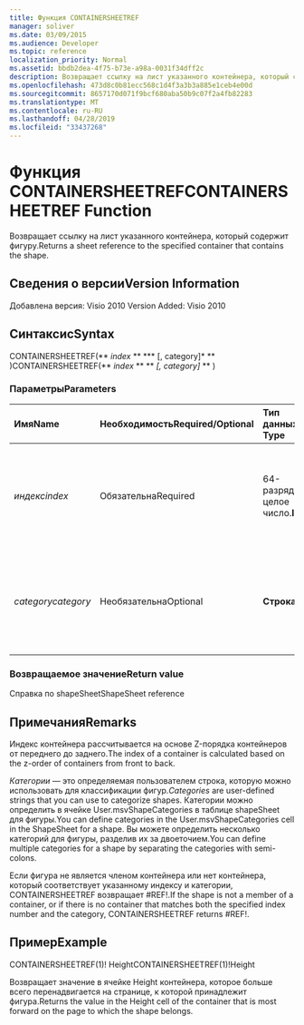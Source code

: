 ```yaml
---
title: Функция CONTAINERSHEETREF
manager: soliver
ms.date: 03/09/2015
ms.audience: Developer
ms.topic: reference
localization_priority: Normal
ms.assetid: bbdb2dea-4f75-b73e-a98a-0031f34dff2c
description: Возвращает ссылку на лист указанного контейнера, который содержит фигуру.
ms.openlocfilehash: 473d8c0b81ecc568c1d4f3a3b3a885e1ceb4e00d
ms.sourcegitcommit: 8657170d071f9bcf680aba50b9c07f2a4fb82283
ms.translationtype: MT
ms.contentlocale: ru-RU
ms.lasthandoff: 04/28/2019
ms.locfileid: "33437268"
---
```

# <a name="containersheetref-function"></a><span data-ttu-id="f3387-103">Функция CONTAINERSHEETREF</span><span class="sxs-lookup"><span data-stu-id="f3387-103">CONTAINERSHEETREF Function</span></span>

<span data-ttu-id="f3387-104">Возвращает ссылку на лист указанного контейнера, который содержит фигуру.</span><span class="sxs-lookup"><span data-stu-id="f3387-104">Returns a sheet reference to the specified container that contains the shape.</span></span>
  
## <a name="version-information"></a><span data-ttu-id="f3387-105">Сведения о версии</span><span class="sxs-lookup"><span data-stu-id="f3387-105">Version Information</span></span>

<span data-ttu-id="f3387-106">Добавлена версия: Visio 2010
</span><span class="sxs-lookup"><span data-stu-id="f3387-106">Version Added: Visio 2010</span></span> 
  
## <a name="syntax"></a><span data-ttu-id="f3387-107">Синтаксис</span><span class="sxs-lookup"><span data-stu-id="f3387-107">Syntax</span></span>

<span data-ttu-id="f3387-108">CONTAINERSHEETREF(\*\* *index* \*\* \*\*\* [, category]\* \*\* )</span><span class="sxs-lookup"><span data-stu-id="f3387-108">CONTAINERSHEETREF(\*\* *index* \*\* \*\* *[, category]* \*\* )</span></span> 
  
### <a name="parameters"></a><span data-ttu-id="f3387-109">Параметры</span><span class="sxs-lookup"><span data-stu-id="f3387-109">Parameters</span></span>

|<span data-ttu-id="f3387-110">**Имя**</span><span class="sxs-lookup"><span data-stu-id="f3387-110">**Name**</span></span>|<span data-ttu-id="f3387-111">**Необходимость**</span><span class="sxs-lookup"><span data-stu-id="f3387-111">**Required/Optional**</span></span>|<span data-ttu-id="f3387-112">**Тип данных**</span><span class="sxs-lookup"><span data-stu-id="f3387-112">**Data Type**</span></span>|<span data-ttu-id="f3387-113">**Описание**</span><span class="sxs-lookup"><span data-stu-id="f3387-113">**Description**</span></span>|
|:-----|:-----|:-----|:-----|
| <span data-ttu-id="f3387-114">_индекс_</span><span class="sxs-lookup"><span data-stu-id="f3387-114">_index_</span></span> <br/> |<span data-ttu-id="f3387-115">Обязательна</span><span class="sxs-lookup"><span data-stu-id="f3387-115">Required</span></span>  <br/> |<span data-ttu-id="f3387-116">64-разрядное целое число.</span><span class="sxs-lookup"><span data-stu-id="f3387-116">**Integer**</span></span> <br/> |<span data-ttu-id="f3387-117">Индекс контейнера, основанный на 1.</span><span class="sxs-lookup"><span data-stu-id="f3387-117">The 1-based index of the container.</span></span> <span data-ttu-id="f3387-118">Дополнительные сведения см. в примечаиях.</span><span class="sxs-lookup"><span data-stu-id="f3387-118">See Remarks for more information.</span></span>  <br/> |
| <span data-ttu-id="f3387-119">_category_</span><span class="sxs-lookup"><span data-stu-id="f3387-119">_category_</span></span> <br/> |<span data-ttu-id="f3387-120">Необязательна</span><span class="sxs-lookup"><span data-stu-id="f3387-120">Optional</span></span>  <br/> |<span data-ttu-id="f3387-121">**Строка**</span><span class="sxs-lookup"><span data-stu-id="f3387-121">**String**</span></span> <br/> |<span data-ttu-id="f3387-122">Категория контейнера.</span><span class="sxs-lookup"><span data-stu-id="f3387-122">The category of the container.</span></span> <span data-ttu-id="f3387-123">Дополнительные сведения см. в примечаиях.</span><span class="sxs-lookup"><span data-stu-id="f3387-123">See Remarks for more information.</span></span>  <br/> |
   
### <a name="return-value"></a><span data-ttu-id="f3387-124">Возвращаемое значение</span><span class="sxs-lookup"><span data-stu-id="f3387-124">Return value</span></span>

<span data-ttu-id="f3387-125">Справка по shapeSheet</span><span class="sxs-lookup"><span data-stu-id="f3387-125">ShapeSheet reference</span></span>
  
## <a name="remarks"></a><span data-ttu-id="f3387-126">Примечания</span><span class="sxs-lookup"><span data-stu-id="f3387-126">Remarks</span></span>

<span data-ttu-id="f3387-127">Индекс контейнера рассчитывается на основе Z-порядка контейнеров от переднего до заднего.</span><span class="sxs-lookup"><span data-stu-id="f3387-127">The index of a container is calculated based on the z-order of containers from front to back.</span></span>
  
 <span data-ttu-id="f3387-128">*Категории —*  это определяемая пользователем строка, которую можно использовать для классификации фигур.</span><span class="sxs-lookup"><span data-stu-id="f3387-128">*Categories*  are user-defined strings that you can use to categorize shapes.</span></span> <span data-ttu-id="f3387-129">Категории можно определить в ячейке User.msvShapeCategories в таблице shapeSheet для фигуры.</span><span class="sxs-lookup"><span data-stu-id="f3387-129">You can define categories in the User.msvShapeCategories cell in the ShapeSheet for a shape.</span></span> <span data-ttu-id="f3387-130">Вы можете определить несколько категорий для фигуры, разделив их за двоеточием.</span><span class="sxs-lookup"><span data-stu-id="f3387-130">You can define multiple categories for a shape by separating the categories with semi-colons.</span></span> 
  
<span data-ttu-id="f3387-131">Если фигура не является членом контейнера или нет контейнера, который соответствует указанному индексу и категории, CONTAINERSHEETREF возвращает #REF!.</span><span class="sxs-lookup"><span data-stu-id="f3387-131">If the shape is not a member of a container, or if there is no container that matches both the specified index number and the category, CONTAINERSHEETREF returns #REF!.</span></span>
  
## <a name="example"></a><span data-ttu-id="f3387-132">Пример</span><span class="sxs-lookup"><span data-stu-id="f3387-132">Example</span></span>

<span data-ttu-id="f3387-133">CONTAINERSHEETREF(1)! Height</span><span class="sxs-lookup"><span data-stu-id="f3387-133">CONTAINERSHEETREF(1)!Height</span></span> 
  
<span data-ttu-id="f3387-134">Возвращает значение в ячейке Height контейнера, которое больше всего перенадвигается на странице, к которой принадлежит фигура.</span><span class="sxs-lookup"><span data-stu-id="f3387-134">Returns the value in the Height cell of the container that is most forward on the page to which the shape belongs.</span></span> 
  

